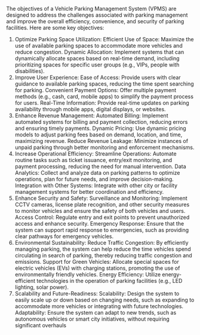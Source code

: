 The objectives of a Vehicle Parking Management System (VPMS) are designed to address
the challenges associated with parking management and improve the overall efficiency,
convenience, and security of parking facilities. Here are some key objectives:
1. Optimize Parking Space Utilization:
Efficient Use of Space: Maximize the use of available parking spaces to
accommodate more vehicles and reduce congestion.
 Dynamic Allocation: Implement systems that can dynamically allocate spaces based
on real-time demand, including prioritizing spaces for specific user groups (e.g., VIPs,
people with disabilities).
2. Improve User Experience:
 Ease of Access: Provide users with clear guidance to available parking spaces,
reducing the time spent searching for parking.
Convenient Payment Options: Offer multiple payment methods (e.g., cash, card,
mobile apps) to simplify the payment process for users.
Real-Time Information: Provide real-time updates on parking availability through
mobile apps, digital displays, or websites.
3. Enhance Revenue Management:
 Automated Billing: Implement automated systems for billing and payment
collection, reducing errors and ensuring timely payments.
 Dynamic Pricing: Use dynamic pricing models to adjust parking fees based on
demand, location, and time, maximizing revenue.
 Reduce Revenue Leakage: Minimize instances of unpaid parking through better
monitoring and enforcement mechanisms.
4. Increase Operational Efficiency:
 Streamline Operations: Automate routine tasks such as ticket issuance, entry/exit
monitoring, and payment processing, reducing the need for manual intervention.
 Data Analytics: Collect and analyze data on parking patterns to optimize operations,
plan for future needs, and improve decision-making.
 Integration with Other Systems: Integrate with other city or facility management
systems for better coordination and efficiency.
5. Enhance Security and Safety:
Surveillance and Monitoring: Implement CCTV cameras, license plate recognition,
and other security measures to monitor vehicles and ensure the safety of both vehicles
and users.
 Access Control: Regulate entry and exit points to prevent unauthorized access and
enhance security.
Emergency Response: Ensure that the system can support rapid response to
emergencies, such as providing clear pathways for emergency vehicles.
6. Environmental Sustainability:
 Reduce Traffic Congestion: By efficiently managing parking, the system can help
reduce the time vehicles spend circulating in search of parking, thereby reducing
traffic congestion and emissions.
 Support for Green Vehicles: Allocate special spaces for electric vehicles (EVs) with
charging stations, promoting the use of environmentally friendly vehicles.
Energy Efficiency: Utilize energy-efficient technologies in the operation of parking
facilities (e.g., LED lighting, solar power).
7. Scalability and Future-Readiness:
 Scalability: Design the system to easily scale up or down based on changing needs,
such as expanding to accommodate more vehicles or integrating with future
technologies.
 Adaptability: Ensure the system can adapt to new trends, such as autonomous
vehicles or smart city initiatives, without requiring significant overhauls
